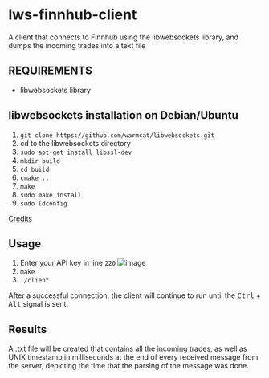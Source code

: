 # lws-finnhub-client
A client that connects to Finnhub using the libwebsockets library, and dumps the incoming trades into a text file

## REQUIREMENTS
- libwebsockets library

## libwebsockets installation on Debian/Ubuntu

1. `git clone https://github.com/warmcat/libwebsockets.git`
2. cd to the libwebsockets directory
3. `sudo apt-get install libssl-dev`
4. `mkdir build`
5. `cd build`
6. `cmake ..`
7. `make`
8. `sudo make install`
9. `sudo ldconfig`

[Credits](https://stackoverflow.com/questions/29470447/how-can-i-install-the-libwebsocket-library-in-ubuntu)

## Usage

1. Enter your API key in line `220` 
![image](https://user-images.githubusercontent.com/45694080/171183033-f2e7b76d-4b90-4665-93c2-16ae161fec80.png)
2. `make`
3. `./client`

After a successful connection, the client will continue to run until the <kbd>Ctrl</kbd> + <kbd>Alt</kbd> signal is sent.

## Results
A .txt file will be created that contains all the incoming trades, as well as UNIX timestamp in milliseconds at the end of every received message from the server, depicting the time that the parsing of the message was done.
